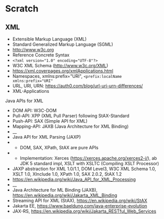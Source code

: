 # Scratch

## XML

- Extensible Markup Language (XML)
- Standard Generalized Markup Language (SGML)
- http://www.w3c.org
- Reference Concrete Syntax
- `<?xml version="1.0" encoding="UTF-8"?>`
- W3C XML Schema (http://www.w3c.org/XML)
- https://xml.coverpages.org/xmlApplications.html
- Namespaces, xmlns:prefix="URI", `<prefix:localName xmlns:prefix="URI"`
- URL, URI, URN: https://auth0.com/blog/url-uri-urn-differences/
- XML-Applications

Java APIs for XML
- DOM API: W3C-DOM
- Pull-API: XPP (XML Pull Parser) following StAX-Standard
- Push-API: SAX (Simple API for XML)
- Mapping-API: JAXB (Java Architecture for XML Binding)
- __
- Java API for XML Parsing (JAXP)
- - DOM, SAX, XPath, StAX are pure APIs
- - Implementation: Xerces (https://xerces.apache.org/xerces2-j/), ab JDK 5 standard impl, 
    XSLT with XSLTC (Compiling XSLT Processor)
- JAXP abstraction for XML 1.0/1.1, DOM Level3, W3C XML Schema 1.0, XSLT 1.0, XInclude 1.0,
  XPath 1.0, SAX 2.0.2, StAX 1.2
- https://en.wikipedia.org/wiki/Java_API_for_XML_Processing
- __
- Java Architecture for ML Binding (JAXB), https://en.wikipedia.org/wiki/Jakarta_XML_Binding
- Streaming API for XML (StAX), https://en.wikipedia.org/wiki/StAX
- Jakarta EE, https://www.baeldung.com/java-enterprise-evolution
- JAX-RS, https://en.wikipedia.org/wiki/Jakarta_RESTful_Web_Services